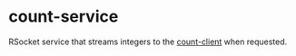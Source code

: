 # count-service
RSocket service that streams integers to the [count-client](../count-client) when requested.
